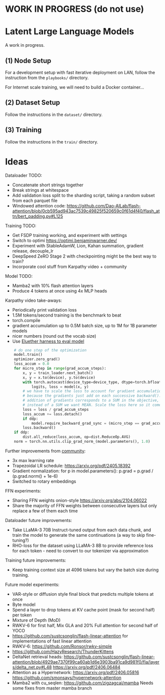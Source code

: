 # WORK IN PROGRESS (do not use)

# Latent Large Language Models

A work in progress.

## (1) Node Setup

For a development setup with fast iterative deployment on LAN, follow the instruction from the `playbooks/` directory.

For Internet scale training, we will need to build a Docker container...


## (2) Dataset Setup

Follow the instructions in the `dataset/` directory.


## (3) Training

Follow the instructions in the `train/` directory.


# Ideas

Dataloader TODO:
* Concatenate short strings together
* Break strings at whitespace
* Add validation loss split to the sharding script, taking a random subset from each parquet file
* Windowed attention code: https://github.com/Dao-AILab/flash-attention/blob/0cb595ad943ac7539c49825f520659c0f61d4f40/flash_attn/bert_padding.py#L125

Training TODO:
* Get FSDP training working, and experiment with settings
* Switch to optimi https://optimi.benjaminwarner.dev/
* Experiment with StableAdamW, Lion, Kahan summation, gradient release, decouple_lr
* DeepSpeed ZeRO Stage 2 with checkpointing might be the best way to train?
* Incorporate cool stuff from Karpathy video + community

Model TODO:
* Mamba2 with 10% flash attention layers
* Produce 4 tokens at once using 4x MLP heads

Karpathy video take-aways:
* Periodically print validation loss
* 1.5M tokens/second training is the benchmark to beat
* torch.compile
* gradient accumulation up to 0.5M batch size, up to 1M for 1B parameter models
* nicer numbers (round out the vocab size)
* Use [Eluether harness to eval model](https://github.com/EleutherAI/lm-evaluation-harness)

```python
    # do one step of the optimization
    model.train()
    optimizer.zero_grad()
    loss_accum = 0.0
    for micro_step in range(grad_accum_steps):
        x, y = train_loader.next_batch()
        x, y = x.to(device), y.to(device)
        with torch.autocast(device_type=device_type, dtype=torch.bfloat16):
            logits, loss = model(x, y)
        # we have to scale the loss to account for gradient accumulation,
        # because the gradients just add on each successive backward().
        # addition of gradients corresponds to a SUM in the objective, but
        # instead of a SUM we want MEAN. Scale the loss here so it comes out right
        loss = loss / grad_accum_steps
        loss_accum += loss.detach()
        if ddp:
            model.require_backward_grad_sync = (micro_step == grad_accum_steps - 1)
        loss.backward()
    if ddp:
        dist.all_reduce(loss_accum, op=dist.ReduceOp.AVG)
    norm = torch.nn.utils.clip_grad_norm_(model.parameters(), 1.0)
```

Further improvements from [community](https://github.com/KellerJordan/modded-nanogpt):
* 3x max learning rate
* Trapezoidal LR schedule: https://arxiv.org/pdf/2405.18392
* Gradient normalization: for p in model.parameters(): p.grad = p.grad / (p.grad.norm() + 1e-6)
* Switched to rotary embeddings

FFN experiments:
* Sharing FFN weights onion-style https://arxiv.org/abs/2104.06022
* Share the majority of FFN weights between consecutive layers but only replace a few of them each time

Dataloader future improvements:
* Take LLaMA-3 70B Instruct-tuned output from each data chunk, and train the model to generate the same continuations (a way to skip fine-tuning?)
* RHO-loss for the dataset using LLaMA-3 8B to provide reference loss for each token - need to convert to our tokenizer via approximation

Training future improvements:
* Keep training context size at 4096 tokens but vary the batch size during training.

Future model experiments:
* VAR-style or diffusion style final block that predicts multiple tokens at once
* Byte model
* Spend a layer to drop tokens at KV cache point (mask for second half) per token
* Mixture of Depth (MoD)
* RWKV-6 for first half, Mix GLA and 20% Full attention for second half of YOCO
* https://github.com/sustcsonglin/flash-linear-attention for implementations of fast linear attention
* RWKV-6: https://github.com/Ronsor/rwkv-simple
* https://github.com/HazyResearch/ThunderKittens
* DeltaNet retrieval heads: https://github.com/sustcsonglin/flash-linear-attention/blob/4929ae7370f99ca60ab1d6e3903ba91ca9d981f0/fla/layers/delta_net.py#L48
https://arxiv.org/pdf/2406.06484
* Attention as a Hypernetwork: https://arxiv.org/pdf/2406.05816
https://github.com/smonsays/hypernetwork-attention
* Mamba2 with cu_seqlen: https://github.com/zigzagcai/mamba
Needs some fixes from master mamba branch
